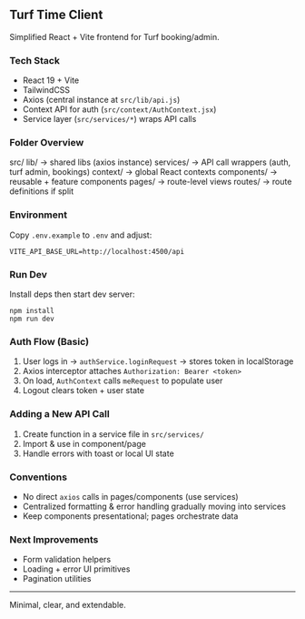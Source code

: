 ## Turf Time Client

Simplified React + Vite frontend for Turf booking/admin.

### Tech Stack
- React 19 + Vite
- TailwindCSS
- Axios (central instance at `src/lib/api.js`)
- Context API for auth (`src/context/AuthContext.jsx`)
- Service layer (`src/services/*`) wraps API calls

### Folder Overview
src/
	lib/        -> shared libs (axios instance)
	services/   -> API call wrappers (auth, turf admin, bookings)
	context/    -> global React contexts
	components/ -> reusable + feature components
	pages/      -> route-level views
	routes/     -> route definitions if split

### Environment
Copy `.env.example` to `.env` and adjust:
```
VITE_API_BASE_URL=http://localhost:4500/api
```

### Run Dev
Install deps then start dev server:
```
npm install
npm run dev
```

### Auth Flow (Basic)
1. User logs in -> `authService.loginRequest` -> stores token in localStorage
2. Axios interceptor attaches `Authorization: Bearer <token>`
3. On load, `AuthContext` calls `meRequest` to populate user
4. Logout clears token + user state

### Adding a New API Call
1. Create function in a service file in `src/services/`
2. Import & use in component/page
3. Handle errors with toast or local UI state

### Conventions
- No direct `axios` calls in pages/components (use services)
- Centralized formatting & error handling gradually moving into services
- Keep components presentational; pages orchestrate data

### Next Improvements
- Form validation helpers
- Loading + error UI primitives
- Pagination utilities

---
Minimal, clear, and extendable.
